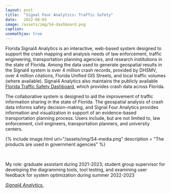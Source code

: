 ```yaml
---
layout: post
title:  "Signal Four Analytics: Traffic Safety"
date:   2022-08-03
image: /assets/img/S4-dashboard.png
caption:
usemathjax: true
---
```


Florida Signal4 Analytics is an interactive, web-based system designed to support the crash mapping and analysis needs of law enforcement, traffic engineering, transportation planning agencies, and research institutions in the state of Florida. Among the data used to generate geospatial results in the Signal4 system is over 4 million crash records, provided by DHSMV, over 4 million citations, Florida Unified GIS Streets, and local traffic volumes (where available). Signal4 Analytics also maintains the publicly available [Florida Traffic Safety Dashboard](https://signal4analytics.com/), which provides crash data across Florida. 

The collaborative system is designed to aid the improvement of traffic information sharing in the state of Florida. The geospatial analysis of crash data informs safety decision-making, and Signal Four Analytics provides information and visualization in support of an evidence-based transportation planning process. Users include, but are not limited to, law enforcement, civil engineers, transportation planners, and university centers.

{% include image.html url="/assets/img/S4-media.png" description = "The products are used in government agencies" %}

<br />

My role: graduate assistant during 2021-2023; student group supervisor for developing the diagramming tools, tool testing, and examining user feedback for system optimization during summer 2022-2023

[*Signal4 Analytics.*](https://www.geoplan.ufl.edu/portfolio/signal4/)
